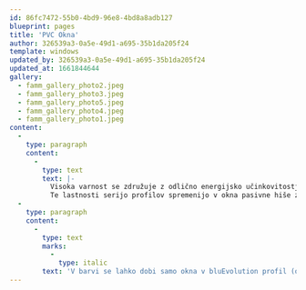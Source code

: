 ```yaml
---
id: 86fc7472-55b0-4bd9-96e8-4bd8a8adb127
blueprint: pages
title: 'PVC Okna'
author: 326539a3-0a5e-49d1-a695-35b1da205f24
template: windows
updated_by: 326539a3-0a5e-49d1-a695-35b1da205f24
updated_at: 1661844644
gallery:
  - famm_gallery_photo2.jpeg
  - famm_gallery_photo3.jpeg
  - famm_gallery_photo5.jpeg
  - famm_gallery_photo4.jpeg
  - famm_gallery_photo1.jpeg
content:
  -
    type: paragraph
    content:
      -
        type: text
        text: |-
          Visoka varnost se združuje z odlično energijsko učinkovitostjo in inovativno tehnologijo tesnjenja.
          Te lastnosti serijo profilov spremenijo v okna pasivne hiše z izjemno življenjsko dobo. Visoka stopnja svetlobe in zaščita pred vremenskimi vplivi ustvarjata toplo bivalno udobje. Ne pozabite na sodoben dizajn, ki se s široko paleto možnosti dekorja odlično prilagaja arhitekturnim značilnostim objekta.
  -
    type: paragraph
    content:
      -
        type: text
        marks:
          -
            type: italic
        text: 'V barvi se lahko dobi samo okna v bluEvolution profil (obojestransko ali zunaj barva, notri belo). Profil Brugmann samo v antracit/bela oz. bela/bela barvi.'
---
```

